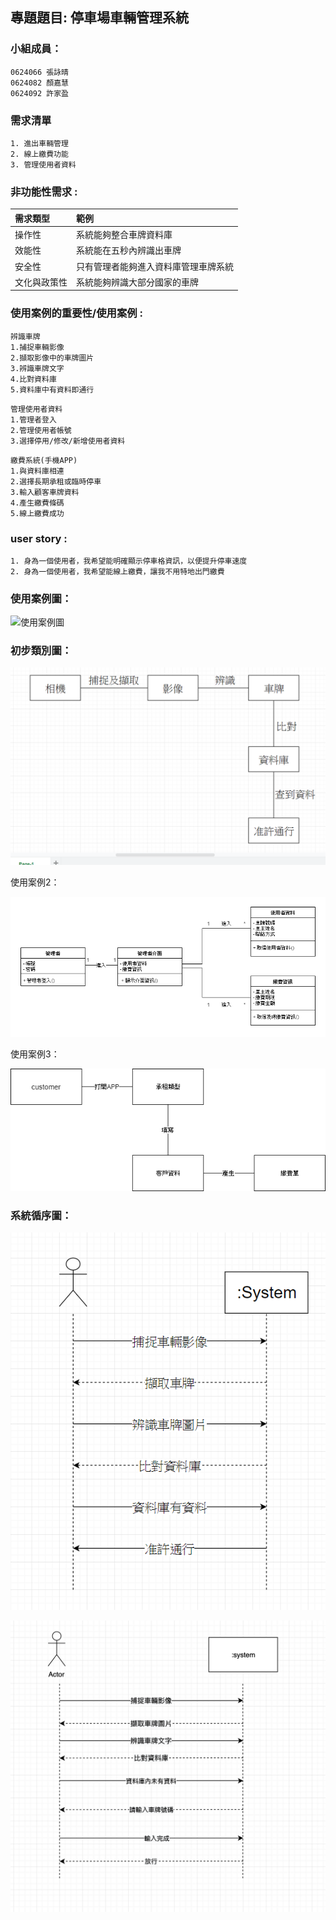 ## 專題題目: 停車場車輛管理系統

### 小組成員：
```
0624066 張詠晴
0624082 顏嘉慧
0624092 許家盈
```

### 需求清單
```
1. 進出車輛管理
2. 線上繳費功能
3. 管理使用者資料
```
### 非功能性需求 :

|需求類型|範例|
|:---|:---|
|操作性|系統能夠整合車牌資料庫|
|效能性|系統能在五秒內辨識出車牌|
|安全性|只有管理者能夠進入資料庫管理車牌系統|
|文化與政策性|系統能夠辨識大部分國家的車牌|

### 使用案例的重要性/使用案例 :
```
辨識車牌
1.捕捉車輛影像
2.擷取影像中的車牌圖片
3.辨識車牌文字
4.比對資料庫
5.資料庫中有資料即通行
```

```
管理使用者資料
1.管理者登入
2.管理使用者帳號
3.選擇停用/修改/新增使用者資料
```

```
繳費系統(手機APP)
1.與資料庫相連
2.選擇長期承租或臨時停車
3.輸入顧客車牌資料
4.產生繳費條碼
5.線上繳費成功
```

### user story :
```
1. 身為一個使用者，我希望能明確顯示停車格資訊，以便提升停車速度
2. 身為一個使用者，我希望能線上繳費，讓我不用特地出門繳費
```

### 使用案例圖：

![使用案例圖](.png "使用案例圖")

### 初步類別圖：

![初步類別圖](prestage1.PNG "初步類型圖1")

使用案例2：

![初步類別圖](label1.png "初步類型圖2")

使用案例3：

![初步類別圖](coco.png "初步類型圖3")

### 系統循序圖：

![系統循序圖](system1.png "系統循序圖1")

![系統循序圖](system2.png "系統循序圖2")

